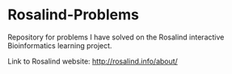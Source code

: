 # Rosalind-Problems

Repository for problems I have solved on the Rosalind interactive Bioinformatics learning project. 

Link to Rosalind website: http://rosalind.info/about/
